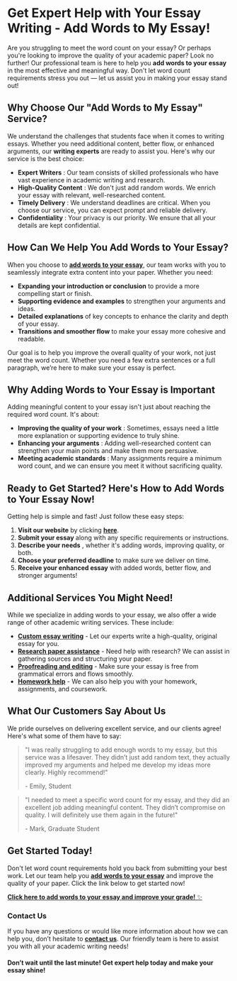 # Get Expert Help with Your Essay Writing - Add Words to My Essay!

Are you struggling to meet the word count on your essay? Or perhaps you're looking to improve the quality of your academic paper? Look no further! Our professional team is here to help you **add words to your essay** in the most effective and meaningful way. Don't let word count requirements stress you out — let us assist you in making your essay stand out!

## Why Choose Our "Add Words to My Essay" Service?

We understand the challenges that students face when it comes to writing essays. Whether you need additional content, better flow, or enhanced arguments, our **writing experts** are ready to assist you. Here's why our service is the best choice:

- **Expert Writers** : Our team consists of skilled professionals who have vast experience in academic writing and research.
- **High-Quality Content** : We don't just add random words. We enrich your essay with relevant, well-researched content.
- **Timely Delivery** : We understand deadlines are critical. When you choose our service, you can expect prompt and reliable delivery.
- **Confidentiality** : Your privacy is our priority. We ensure that all your details are kept confidential.

## How Can We Help You Add Words to Your Essay?

When you choose to [**add words to your essay**](https://tinyurl.com/topessay?keyword=add+words+to+my+essay), our team works with you to seamlessly integrate extra content into your paper. Whether you need:

- **Expanding your introduction or conclusion** to provide a more compelling start or finish.
- **Supporting evidence and examples** to strengthen your arguments and ideas.
- **Detailed explanations** of key concepts to enhance the clarity and depth of your essay.
- **Transitions and smoother flow** to make your essay more cohesive and readable.

Our goal is to help you improve the overall quality of your work, not just meet the word count. Whether you need a few extra sentences or a full paragraph, we’re here to make sure your essay is perfect.

## Why Adding Words to Your Essay is Important

Adding meaningful content to your essay isn't just about reaching the required word count. It's about:

- **Improving the quality of your work** : Sometimes, essays need a little more explanation or supporting evidence to truly shine.
- **Enhancing your arguments** : Adding well-researched content can strengthen your main points and make them more persuasive.
- **Meeting academic standards** : Many assignments require a minimum word count, and we can ensure you meet it without sacrificing quality.

## Ready to Get Started? Here's How to Add Words to Your Essay Now!

Getting help is simple and fast! Just follow these easy steps:

1. **Visit our website** by clicking [**here**](https://tinyurl.com/topessay?keyword=add+words+to+my+essay).
2. **Submit your essay** along with any specific requirements or instructions.
3. **Describe your needs** , whether it's adding words, improving quality, or both.
4. **Choose your preferred deadline** to make sure we deliver on time.
5. **Receive your enhanced essay** with added words, better flow, and stronger arguments!

## Additional Services You Might Need!

While we specialize in adding words to your essay, we also offer a wide range of other academic writing services. These include:

- [**Custom essay writing**](https://tinyurl.com/topessay?keyword=add+words+to+my+essay) - Let our experts write a high-quality, original essay for you.
- [**Research paper assistance**](https://tinyurl.com/topessay?keyword=add+words+to+my+essay) - Need help with research? We can assist in gathering sources and structuring your paper.
- [**Proofreading and editing**](https://tinyurl.com/topessay?keyword=add+words+to+my+essay) - Make sure your essay is free from grammatical errors and flows smoothly.
- [**Homework help**](https://tinyurl.com/topessay?keyword=add+words+to+my+essay) - We can also help you with your homework, assignments, and coursework.

## What Our Customers Say About Us

We pride ourselves on delivering excellent service, and our clients agree! Here's what some of them have to say:

> "I was really struggling to add enough words to my essay, but this service was a lifesaver. They didn’t just add random text, they actually improved my arguments and helped me develop my ideas more clearly. Highly recommend!"
> 
> <footer>- Emily, Student</footer>

> "I needed to meet a specific word count for my essay, and they did an excellent job adding meaningful content. They didn’t compromise on quality. I will definitely use them again in the future!"
> 
> <footer>- Mark, Graduate Student</footer>

## Get Started Today!

Don't let word count requirements hold you back from submitting your best work. Let our team help you [**add words to your essay**](https://tinyurl.com/topessay?keyword=add+words+to+my+essay) and improve the quality of your paper. Click the link below to get started now!

[**Click here to add words to your essay and improve your grade!** ✨](https://tinyurl.com/topessay?keyword=add+words+to+my+essay)

### Contact Us

If you have any questions or would like more information about how we can help you, don’t hesitate to [**contact us**](https://tinyurl.com/topessay?keyword=add+words+to+my+essay). Our friendly team is here to assist you with all your academic writing needs!

#### Don’t wait until the last minute! Get expert help today and make your essay shine!
